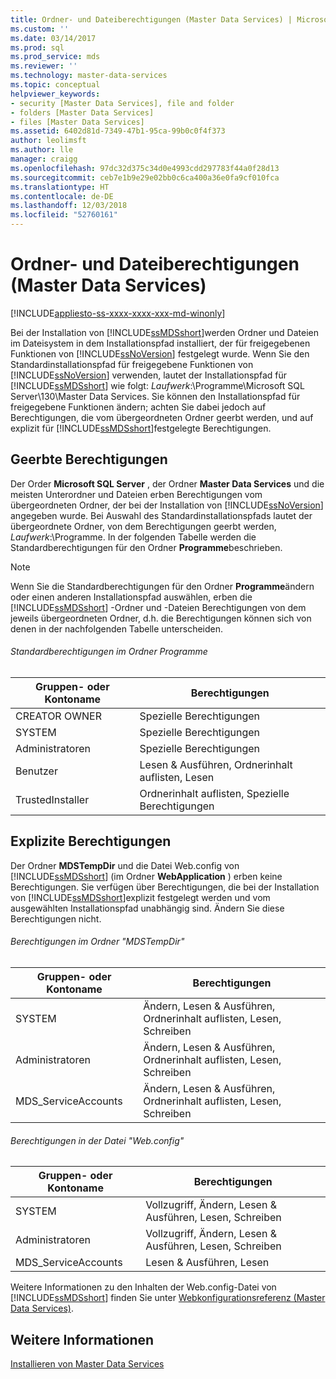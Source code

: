 ```yaml
---
title: Ordner- und Dateiberechtigungen (Master Data Services) | Microsoft-Dokumentation
ms.custom: ''
ms.date: 03/14/2017
ms.prod: sql
ms.prod_service: mds
ms.reviewer: ''
ms.technology: master-data-services
ms.topic: conceptual
helpviewer_keywords:
- security [Master Data Services], file and folder
- folders [Master Data Services]
- files [Master Data Services]
ms.assetid: 6402d81d-7349-47b1-95ca-99b0c0f4f373
author: leolimsft
ms.author: lle
manager: craigg
ms.openlocfilehash: 97dc32d375c34d0e4993cdd297783f44a0f28d13
ms.sourcegitcommit: ceb7e1b9e29e02bb0c6ca400a36e0fa9cf010fca
ms.translationtype: HT
ms.contentlocale: de-DE
ms.lasthandoff: 12/03/2018
ms.locfileid: "52760161"
---
```

# <a name="folder-and-file-permissions-master-data-services"></a>Ordner- und Dateiberechtigungen (Master Data Services)

[!INCLUDE[appliesto-ss-xxxx-xxxx-xxx-md-winonly](../includes/appliesto-ss-xxxx-xxxx-xxx-md-winonly.md)]

  Bei der Installation von [!INCLUDE[ssMDSshort](../includes/ssmdsshort-md.md)]werden Ordner und Dateien im Dateisystem in dem Installationspfad installiert, der für freigegebenen Funktionen von [!INCLUDE[ssNoVersion](../includes/ssnoversion-md.md)] festgelegt wurde. Wenn Sie den Standardinstallationspfad für freigegebene Funktionen von [!INCLUDE[ssNoVersion](../includes/ssnoversion-md.md)] verwenden, lautet der Installationspfad für [!INCLUDE[ssMDSshort](../includes/ssmdsshort-md.md)] wie folgt: *Laufwerk*:\Programme\Microsoft SQL Server\130\Master Data Services. Sie können den Installationspfad für freigegebene Funktionen ändern; achten Sie dabei jedoch auf Berechtigungen, die vom übergeordneten Ordner geerbt werden, und auf explizit für [!INCLUDE[ssMDSshort](../includes/ssmdsshort-md.md)]festgelegte Berechtigungen.  
  
## <a name="inherited-permissions"></a>Geerbte Berechtigungen  
 Der Order **Microsoft SQL Server** , der Ordner **Master Data Services** und die meisten Unterordner und Dateien erben Berechtigungen vom übergeordneten Ordner, der bei der Installation von [!INCLUDE[ssNoVersion](../includes/ssnoversion-md.md)] angegeben wurde. Bei Auswahl des Standardinstallationspfads lautet der übergeordnete Ordner, von dem Berechtigungen geerbt werden, *Laufwerk*:\Programme. In der folgenden Tabelle werden die Standardberechtigungen für den Ordner **Programme**beschrieben.  
  
> [!NOTE]  
>  Wenn Sie die Standardberechtigungen für den Ordner **Programme**ändern oder einen anderen Installationspfad auswählen, erben die [!INCLUDE[ssMDSshort](../includes/ssmdsshort-md.md)] -Ordner und -Dateien Berechtigungen von dem jeweils übergeordneten Ordner, d.h. die Berechtigungen können sich von denen in der nachfolgenden Tabelle unterscheiden.  
  
###### <a name="program-files-default-permissions"></a>Standardberechtigungen im Ordner Programme  
  
|Gruppen- oder Kontoname|Berechtigungen|  
|---------------------------|-----------------|  
|CREATOR OWNER|Spezielle Berechtigungen|  
|SYSTEM|Spezielle Berechtigungen|  
|Administratoren|Spezielle Berechtigungen|  
|Benutzer|Lesen & Ausführen, Ordnerinhalt auflisten, Lesen|  
|TrustedInstaller|Ordnerinhalt auflisten, Spezielle Berechtigungen|  
  
## <a name="explicit-permissions"></a>Explizite Berechtigungen  
 Der Ordner **MDSTempDir** und die Datei Web.config von [!INCLUDE[ssMDSshort](../includes/ssmdsshort-md.md)] (im Ordner **WebApplication** ) erben keine Berechtigungen. Sie verfügen über Berechtigungen, die bei der Installation von [!INCLUDE[ssMDSshort](../includes/ssmdsshort-md.md)]explizit festgelegt werden und vom ausgewählten Installationspfad unabhängig sind. Ändern Sie diese Berechtigungen nicht.  
  
###### <a name="mdstempdir-permissions"></a>Berechtigungen im Ordner "MDSTempDir"  
  
|Gruppen- oder Kontoname|Berechtigungen|  
|---------------------------|-----------------|  
|SYSTEM|Ändern, Lesen & Ausführen, Ordnerinhalt auflisten, Lesen, Schreiben|  
|Administratoren|Ändern, Lesen & Ausführen, Ordnerinhalt auflisten, Lesen, Schreiben|  
|MDS_ServiceAccounts|Ändern, Lesen & Ausführen, Ordnerinhalt auflisten, Lesen, Schreiben|  
  
###### <a name="webconfig-permissions"></a>Berechtigungen in der Datei "Web.config"  
  
|Gruppen- oder Kontoname|Berechtigungen|  
|---------------------------|-----------------|  
|SYSTEM|Vollzugriff, Ändern, Lesen & Ausführen, Lesen, Schreiben|  
|Administratoren|Vollzugriff, Ändern, Lesen & Ausführen, Lesen, Schreiben|  
|MDS_ServiceAccounts|Lesen & Ausführen, Lesen|  
  
 Weitere Informationen zu den Inhalten der Web.config-Datei von [!INCLUDE[ssMDSshort](../includes/ssmdsshort-md.md)] finden Sie unter [Webkonfigurationsreferenz &#40;Master Data Services&#41;](../master-data-services/web-configuration-reference-master-data-services.md).  
  
## <a name="see-also"></a>Weitere Informationen  
 [Installieren von Master Data Services](../master-data-services/install-windows/install-master-data-services.md)  
  
  
